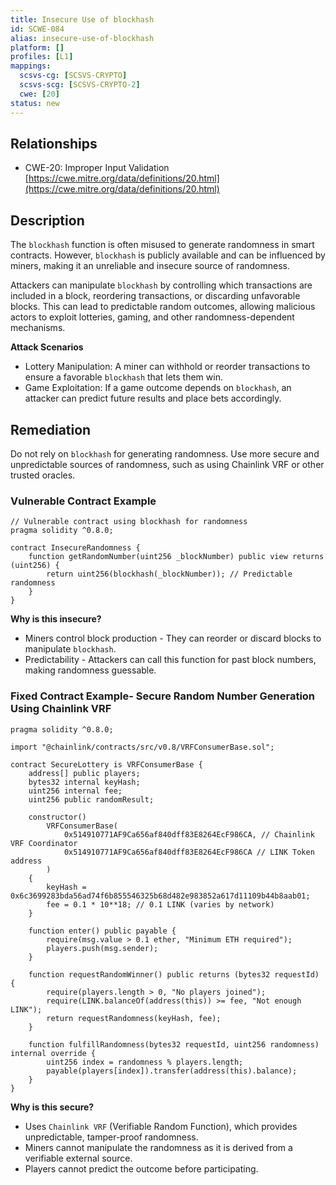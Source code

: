 ```yaml
---
title: Insecure Use of blockhash
id: SCWE-084
alias: insecure-use-of-blockhash
platform: []
profiles: [L1]
mappings:
  scsvs-cg: [SCSVS-CRYPTO]
  scsvs-scg: [SCSVS-CRYPTO-2]
  cwe: [20]
status: new
---
```


## Relationships  
- CWE-20: Improper Input Validation  
  [https://cwe.mitre.org/data/definitions/20.html](https://cwe.mitre.org/data/definitions/20.html)  

## Description
The `blockhash` function is often misused to generate randomness in smart contracts. However, `blockhash` is publicly available and can be influenced by miners, making it an unreliable and insecure source of randomness.

Attackers can manipulate `blockhash` by controlling which transactions are included in a block, reordering transactions, or discarding unfavorable blocks. This can lead to predictable random outcomes, allowing malicious actors to exploit lotteries, gaming, and other randomness-dependent mechanisms.

**Attack Scenarios**
- Lottery Manipulation: A miner can withhold or reorder transactions to ensure a favorable `blockhash` that lets them win.
- Game Exploitation: If a game outcome depends on `blockhash`, an attacker can predict future results and place bets accordingly.

## Remediation
Do not rely on `blockhash` for generating randomness. Use more secure and unpredictable sources of randomness, such as using Chainlink VRF or other trusted oracles.

### Vulnerable Contract Example
```solidity
// Vulnerable contract using blockhash for randomness
pragma solidity ^0.8.0;

contract InsecureRandomness {
    function getRandomNumber(uint256 _blockNumber) public view returns (uint256) {
        return uint256(blockhash(_blockNumber)); // Predictable randomness
    }
}
```
**Why is this insecure?**
- Miners control block production - They can reorder or discard blocks to manipulate `blockhash`.
- Predictability - Attackers can call this function for past block numbers, making randomness guessable.


### Fixed Contract Example- Secure Random Number Generation Using Chainlink VRF

```solidity
pragma solidity ^0.8.0;

import "@chainlink/contracts/src/v0.8/VRFConsumerBase.sol";

contract SecureLottery is VRFConsumerBase {
    address[] public players;
    bytes32 internal keyHash;
    uint256 internal fee;
    uint256 public randomResult;

    constructor()
        VRFConsumerBase(
            0x514910771AF9Ca656af840dff83E8264EcF986CA, // Chainlink VRF Coordinator
            0x514910771AF9Ca656af840dff83E8264EcF986CA // LINK Token address
        )
    {
        keyHash = 0x6c3699283bda56ad74f6b855546325b68d482e983852a617d11109b44b8aab01; 
        fee = 0.1 * 10**18; // 0.1 LINK (varies by network)
    }

    function enter() public payable {
        require(msg.value > 0.1 ether, "Minimum ETH required");
        players.push(msg.sender);
    }

    function requestRandomWinner() public returns (bytes32 requestId) {
        require(players.length > 0, "No players joined");
        require(LINK.balanceOf(address(this)) >= fee, "Not enough LINK");
        return requestRandomness(keyHash, fee);
    }

    function fulfillRandomness(bytes32 requestId, uint256 randomness) internal override {
        uint256 index = randomness % players.length;
        payable(players[index]).transfer(address(this).balance);
    }
}
```

**Why is this secure?**
- Uses `Chainlink VRF` (Verifiable Random Function), which provides unpredictable, tamper-proof randomness.
- Miners cannot manipulate the randomness as it is derived from a verifiable external source.
- Players cannot predict the outcome before participating.